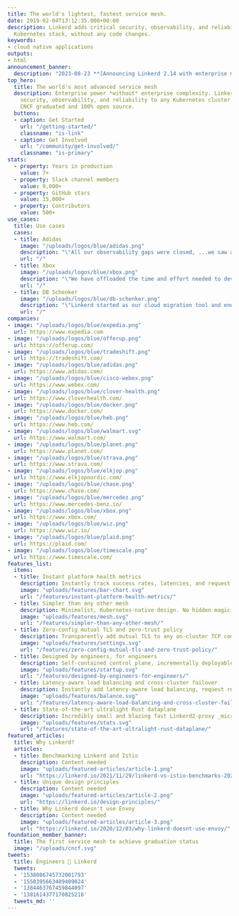 ```yaml
---
title: The world's lightest, fastest service mesh.
date: 2019-02-04T13:12:35.000+00:00
description: Linkerd adds critical security, observability, and reliability to your
  Kubernetes stack, without any code changes.
keywords:
- cloud native applications
outputs:
- html
announcement_banner:
  description: "2023-08-23 **[Announcing Linkerd 2.14 with enterprise multi-cluster and Gateway API conformance! ![Read now](/images/announcement-banner-learn-more.svg)](/2023/08/23/announcing-linkerd-2.14/)**"
top_hero:
  title: The world's most advanced service mesh
  description: Enterprise power *without* enterprise complexity. Linkerd adds
    security, observability, and reliability to any Kubernetes cluster.
    CNCF graduated and 100% open source.
  buttons:
  - caption: Get Started
    url: "/getting-started/"
    classname: "is-link"
  - caption: Get Involved
    url: "/community/get-involved/"
    classname: "is-primary"
stats:
  - property: Years in production
    value: 7+
  - property: Slack channel members
    value: 9,000+
  - property: GitHub stars
    value: 15,000+
  - property: Contributors
    value: 500+
use_cases:
  title: Use cases
  cases:
  - title: Adidas
    image: "/uploads/logos/blue/adidas.png"
    description: "\"All our observability gaps were closed, ...we saw a reduction in failed requests, and experienced cost reduction due to better performance.\""
    url: "/"
  - title: Xbox
    image: "/uploads/logos/blue/xbox.png"
    description: "\"We have offloaded the time and effort needed to develop and maintain the in-house mTLS solution, saving valuable engineering hours...\""
    url: "/"
  - title: DB Schenker
    image: "/uploads/logos/blue/db-schenker.png"
    description: "\"Linkerd started as our cloud migration tool and ended up being our service mesh of choice.\""
    url: "/"
companies:
- image: "/uploads/logos/blue/expedia.png"
  url: https://www.expedia.com
- image: "/uploads/logos/blue/offerup.png"
  url: https://offerup.com/
- image: "/uploads/logos/blue/tradeshift.png"
  url: https://tradeshift.com/
- image: "/uploads/logos/blue/adidas.png"
  url: https://www.adidas.com/
- image: "/uploads/logos/blue/cisco-webex.png"
  url: https://www.webex.com/
- image: "/uploads/logos/blue/clover-health.png"
  url: https://www.cloverhealth.com/
- image: "/uploads/logos/blue/docker.png"
  url: https://www.docker.com/
- image: "/uploads/logos/blue/heb.png"
  url: https://www.heb.com/
- image: "/uploads/logos/blue/walmart.svg"
  url: https://www.walmart.com/
- image: "/uploads/logos/blue/planet.png"
  url: https://www.planet.com/
- image: "/uploads/logos/blue/strava.png"
  url: https://www.strava.com/
- image: "/uploads/logos/blue/elkjop.png"
  url: https://www.elkjopnordic.com/
- image: "/uploads/logos/blue/chase.png"
  url: https://www.chase.com/
- image: "/uploads/logos/blue/mercedez.png"
  url: https://www.mercedes-benz.io/
- image: "/uploads/logos/blue/xbox.png"
  url: https://www.xbox.com/
- image: "/uploads/logos/blue/wiz.png"
  url: https://www.wiz.io/
- image: "/uploads/logos/blue/plaid.png"
  url: https://plaid.com/
- image: "/uploads/logos/blue/timescale.png"
  url: https://www.timescale.com/
features_list:
  items:
  - title: Instant platform health metrics
    description: Instantly track success rates, latencies, and request volumes for every meshed workload, without changes or config.
    image: "uploads/features/bar-chart.svg"
    url: "/features/instant-platform-health-metrics/"
  - title: Simpler than any other mesh
    description: Minimalist, Kubernetes-native design. No hidden magic, as little YAML and as few CRDs as possible.
    image: "uploads/features/mesh.svg"
    url: "/features/simpler-than-any-other-mesh/"
  - title: Zero-config mutual TLS and zero-trust policy
    description: Transparently add mutual TLS to any on-cluster TCP communication with no configuration.
    image: "uploads/features/settings.svg"
    url: "/features/zero-config-mutual-tls-and-zero-trust-policy/"
  - title: Designed by engineers, for engineers
    description: Self-contained control plane, incrementally deployable data plane, and lots and lots of diagnostics and debugging tools.
    image: "uploads/features/startup.svg"
    url: "/features/designed-by-engineers-for-engineers/"
  - title: Latency-aware load balancing and cross-cluster failover
    description: Instantly add latency-aware load balancing, request retries, timeouts, and blue-green deploys to keep your applications resilient.
    image: "uploads/features/balance.svg"
    url: "/features/latency-aware-load-balancing-and-cross-cluster-failover/"
  - title: State-of-the-art ultralight Rust dataplane
    description: Incredibly small and blazing fast Linkerd2-proxy _micro-proxy_ written in Rust for security and performance.
    image: "uploads/features/stats.svg"
    url: "/features/state-of-the-art-ultralight-rust-dataplane/"
featured_articles:
  title: Why Linkerd?
  articles:
  - title: Benchmarking Linkerd and Istio
    description: Content needed
    image: "uploads/featured-articles/article-1.png"
    url: "https://linkerd.io/2021/11/29/linkerd-vs-istio-benchmarks-2021/index.html"
  - title: Unique design principles
    description: Content needed
    image: "uploads/featured-articles/article-2.png"
    url: "https://linkerd.io/design-principles/"
  - title: Why Linkerd doesn't use Envoy
    description: Content needed
    image: "uploads/featured-articles/article-3.png"
    url: "https://linkerd.io/2020/12/03/why-linkerd-doesnt-use-envoy/"
foundation_member_banner:
  title: The first service mesh to achieve graduation status
  image: "/uploads/cncf.svg"
tweets:
  title: Engineers 💙 Linkerd
  tweets:
  - '1538086745732001793'
  - '1550395663489409024'
  - '1384463767459844097'
  - '1381614377170825216'
  tweets_md: ''
---
```

